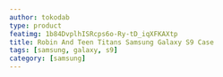 ```yaml
---
author: tokodab
type: product
featimg: 1b84DvplhISRcps6o-Ry-tD_iqXFKAXtp
title: Robin And Teen Titans Samsung Galaxy S9 Case
tags: [samsung, galaxy, s9]
category: [samsung]
---
```

